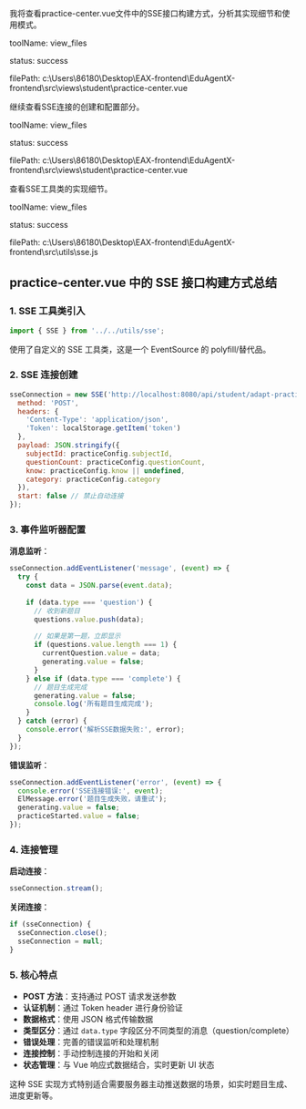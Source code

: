 



          
我将查看practice-center.vue文件中的SSE接口构建方式，分析其实现细节和使用模式。
        
            
toolName: view_files
            
status: success
          
            
filePath: c:\Users\86180\Desktop\EAX-frontend\EduAgentX-frontend\src\views\student\practice-center.vue
          
继续查看SSE连接的创建和配置部分。
        
            
toolName: view_files
            
status: success
          
            
filePath: c:\Users\86180\Desktop\EAX-frontend\EduAgentX-frontend\src\views\student\practice-center.vue
          
查看SSE工具类的实现细节。
        
            
toolName: view_files
            
status: success
          
            
filePath: c:\Users\86180\Desktop\EAX-frontend\EduAgentX-frontend\src\utils\sse.js
          
## practice-center.vue 中的 SSE 接口构建方式总结

### 1. SSE 工具类引入
```javascript
import { SSE } from '../../utils/sse';
```
使用了自定义的 SSE 工具类，这是一个 EventSource 的 polyfill/替代品。

### 2. SSE 连接创建
```javascript
sseConnection = new SSE('http://localhost:8080/api/student/adapt-practice', {
  method: 'POST',
  headers: {
    'Content-Type': 'application/json',
    'Token': localStorage.getItem('token')
  },
  payload: JSON.stringify({
    subjectId: practiceConfig.subjectId,
    questionCount: practiceConfig.questionCount,
    know: practiceConfig.know || undefined,
    category: practiceConfig.category
  }),
  start: false // 禁止自动连接
});
```

### 3. 事件监听器配置

**消息监听**：
```javascript
sseConnection.addEventListener('message', (event) => {
  try {
    const data = JSON.parse(event.data);
    
    if (data.type === 'question') {
      // 收到新题目
      questions.value.push(data);
      
      // 如果是第一题，立即显示
      if (questions.value.length === 1) {
        currentQuestion.value = data;
        generating.value = false;
      }
    } else if (data.type === 'complete') {
      // 题目生成完成
      generating.value = false;
      console.log('所有题目生成完成');
    }
  } catch (error) {
    console.error('解析SSE数据失败:', error);
  }
});
```

**错误监听**：
```javascript
sseConnection.addEventListener('error', (event) => {
  console.error('SSE连接错误:', event);
  ElMessage.error('题目生成失败，请重试');
  generating.value = false;
  practiceStarted.value = false;
});
```

### 4. 连接管理

**启动连接**：
```javascript
sseConnection.stream();
```

**关闭连接**：
```javascript
if (sseConnection) {
  sseConnection.close();
  sseConnection = null;
}
```

### 5. 核心特点

- **POST 方法**：支持通过 POST 请求发送参数
- **认证机制**：通过 Token header 进行身份验证
- **数据格式**：使用 JSON 格式传输数据
- **类型区分**：通过 `data.type` 字段区分不同类型的消息（question/complete）
- **错误处理**：完善的错误监听和处理机制
- **连接控制**：手动控制连接的开始和关闭
- **状态管理**：与 Vue 响应式数据结合，实时更新 UI 状态

这种 SSE 实现方式特别适合需要服务器主动推送数据的场景，如实时题目生成、进度更新等。
        